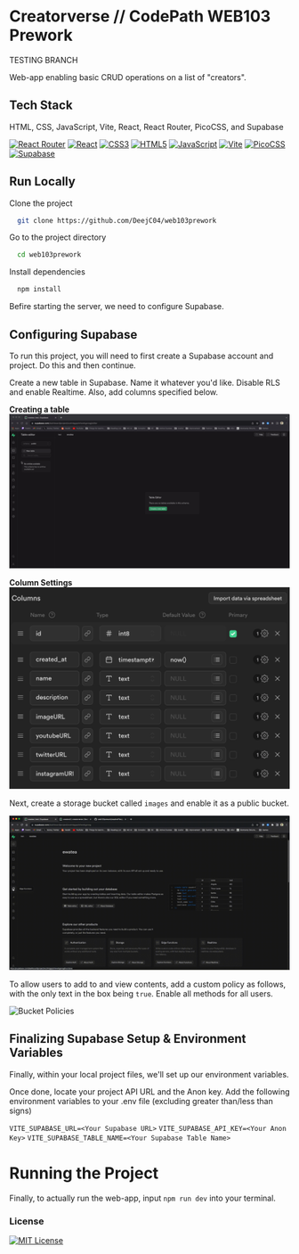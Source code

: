 
# Creatorverse // CodePath WEB103 Prework

TESTING BRANCH

Web-app enabling basic CRUD operations on a list of "creators".

## Tech Stack

HTML, CSS, JavaScript, Vite, React, React Router, PicoCSS, and Supabase

<a href="https://github.com/rackt/react-router" title="React Router"><img src="https://github.com/get-icon/geticon/raw/master/icons/react-router.svg" alt="React Router" width="21px" height="21px"></a>
<a href="https://reactjs.org/" title="React"><img src="https://github.com/get-icon/geticon/raw/master/icons/react.svg" alt="React" width="21px" height="21px"></a>
<a href="https://www.w3.org/TR/CSS/" title="CSS3"><img src="https://github.com/get-icon/geticon/raw/master/icons/css-3.svg" alt="CSS3" width="21px" height="21px"></a>
<a href="https://www.w3.org/TR/html5/" title="HTML5"><img src="https://github.com/get-icon/geticon/raw/master/icons/html-5.svg" alt="HTML5" width="21px" height="21px"></a>
<a href="https://developer.mozilla.org/en-US/docs/Web/JavaScript" title="JavaScript"><img src="https://github.com/get-icon/geticon/raw/master/icons/javascript.svg" alt="JavaScript" width="21px" height="21px"></a>
<a href="https://vitejs.dev/" title="Vite"><img src="https://github.com/get-icon/geticon/raw/master/icons/vite.svg" alt="Vite" width="21px" height="21px"></a>
<a href="https://picocss.com/docs/" title="PicoCSS"><img src="https://www.vectorlogo.zone/logos/picocss/picocss-icon.svg" alt="PicoCSS" width="21px" height="21px"></a>
<a href="https://supabase.com/" title="Supabase"><img src="https://seeklogo.com/images/S/supabase-logo-DCC676FFE2-seeklogo.com.png" alt="Supabase" width="21px" height="21px"></a>

## Run Locally

Clone the project

```bash
  git clone https://github.com/DeejC04/web103prework
```

Go to the project directory

```bash
  cd web103prework
```

Install dependencies

```bash
  npm install
```

Befire starting the server, we need to configure Supabase.

## Configuring Supabase 

To run this project, you will need to first create a Supabase account and project. Do this and then continue.

Create a new table in Supabase. Name it whatever you'd like. Disable RLS and enable Realtime. Also, add columns specified below.

**Creating a table**
![Table Creation](./readmeFiles/gifs/tableCreation.gif)

**Column Settings**
![Column Settings](./readmeFiles/images/tableColumns.png)

Next, create a storage bucket called `images` and enable it as a public bucket.

![Bucket Creation](./readmeFiles/gifs/bucketCreation.gif)

To allow users to add to and view contents, add a custom policy as follows, with the only text in the box being `true`. Enable all methods for all users.

![Bucket Policies](./readmeFiles/gifs/bucketPolicy.gif)

## Finalizing Supabase Setup & Environment Variables

Finally, within your local project files, we'll set up our environment variables.

Once done, locate your project API URL and the Anon key. Add the following environment variables to your .env file (excluding greater than/less than signs) 

`VITE_SUPABASE_URL=<Your Supabase URL>` `VITE_SUPABASE_API_KEY=<Your Anon Key>`
`VITE_SUPABASE_TABLE_NAME=<Your Supabase Table Name>`

# Running the Project

Finally, to actually run the web-app, input `npm run dev` into your terminal.

### License

[![MIT License](https://img.shields.io/badge/License-MIT-green.svg)](https://choosealicense.com/licenses/mit/)

